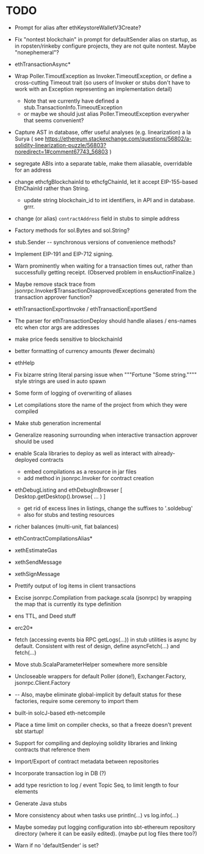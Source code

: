 # TODO

* Prompt for alias after ethKeystoreWalletV3Create?

* Fix "nontest blockchain" in prompt for defaultSender alias on startup, as in ropsten/rinkeby configure projects, they are not quite nontest. Maybe "nonephemeral"?

* ethTransactionAsync*

* Wrap Poller.TimoutException as Invoker.TimeoutException, or define a cross-cutting Timeout trait (so users of Invoker or stubs don't have to work with an Exception representing an implementation detail)
  - Note that we currently have defined a stub.TransactionInfo.TimeoutException
  - or maybe we should just alias Poller.TimeoutException everywher that seems convenient?

* Capture AST in database, offer useful analyses (e.g. linearization) a la Surya
  ( see https://ethereum.stackexchange.com/questions/56802/a-solidity-linearization-puzzle/56803?noredirect=1#comment67743_56803 )

* segregate ABIs into a separate table, make them aliasable, overridable for an address

* change ethcfgBlockchainId to ethcfgChainId, let it accept EIP-155-based EthChainId rather than String.
  - update string blockchain_id to int identifiers, in API and in database. grrr.

* change (or alias) `contractAddress` field in stubs to simple address

* Factory methods for sol.Bytes and sol.String?

* stub.Sender -- synchronous versions of convenience methods?

* Implement EIP-191 and EIP-712 signing.

* Warn prominently when waiting for a transaction times out, rather than successfully getting receipt. (Observed problem in ensAuctionFinalize.)

* Maybe remove stack trace from jsonrpc.Invoker$TransactionDisapprovedExceptions generated from the transaction approver function?

* ethTransactionExportInvoke / ethTransactionExportSend  

* The parser for ethTransactionDeploy should handle aliases / ens-names etc when ctor args are addresses

* make price feeds sensitive to blockchainId
* better formatting of currency amounts (fewer decimals)

* ethHelp

* Fix bizarre string literal parsing issue when """Fortune "Some string."""" style strings are used in auto spawn

* Some form of logging of overwriting of aliases

* Let compilations store the name of the project from which they were compiled

* Make stub generation incremental
    
* Generalize reasoning surrounding when interactive transaction approver should be used

* enable Scala libraries to deploy as well as interact with already-deployed contracts
  * embed compilations as a resource in jar files
  * add method in jsonrpc.Invoker for contract creation

* ethDebugListing and ethDebugInBrowser [ Desktop.getDesktop().browse( ... ) ]
  * get rid of excess lines in listings, change the suffixes to '.soldebug'
  * also for stubs and testing resources
* richer balances (multi-unit, fiat balances)
* ethContractCompilationsAlias*
* xethEstimateGas
* xethSendMessage
* xethSignMessage
* Prettify output of log items in client transactions
* Excise jsonrpc.Compilation from package.scala (jsonrpc) by wrapping the map that is currently its type definition
* ens TTL, and Deed stuff
* erc20*

* fetch (accessing events bia RPC getLogs(...)) in stub utilities is async by default. Consistent with rest of design, define asyncFetch(...) and fetch(...)
* Move stub.ScalaParameterHelper somewhere more sensible
* Uncloseable wrappers for default Poller (done!), Exchanger.Factory, jsonrpc.Client.Factory
*   -- Also, maybe eliminate global-implicit by default status for these factories, require some ceremony to import them

* built-in solcJ-based eth-netcompile
* Place a time limit on compiler checks, so that a freeze doesn't prevent sbt startup!
* Support for compiling and deploying solidity libraries and linking contracts that reference them
* Import/Export of contract metadata between repositories
* Incorporate transaction log in DB (?)
* add type resriction to log / event Topic Seq, to limit length to four elements

* Generate Java stubs
* More consistency about when tasks use println(...) vs log.info(...)

* Maybe someday put logging configuration into sbt-ethereum repository directory (where it can be easily edited). (maybe put log files there too?)

* Warn if no 'defaultSender' is set?



